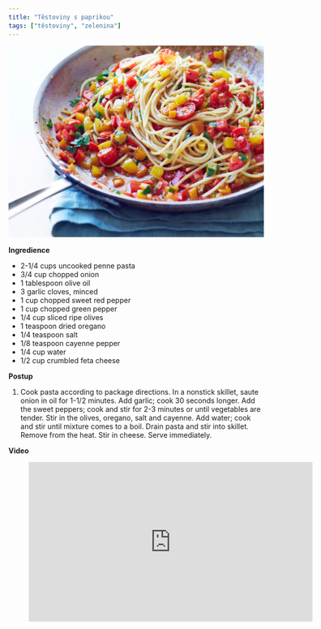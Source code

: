 ```yaml
---
title: "Těstoviny s paprikou"
tags: ["těstoviny", "zelenina"]
---
```


![Těstoviny s paprikou](./images/testovinyPaprika.jpg)

**Ingredience**

- 2-1/4 cups uncooked penne pasta
- 3/4 cup chopped onion
- 1 tablespoon olive oil
- 3 garlic cloves, minced
- 1 cup chopped sweet red pepper
- 1 cup chopped green pepper
- 1/4 cup sliced ripe olives
- 1 teaspoon dried oregano
- 1/4 teaspoon salt
- 1/8 teaspoon cayenne pepper
- 1/4 cup water
- 1/2 cup crumbled feta cheese

**Postup**

1. Cook pasta according to package directions. In a nonstick skillet, saute onion in oil for 1-1/2 minutes. Add garlic; cook 30 seconds longer. Add the sweet peppers; cook and stir for 2-3 minutes or until vegetables are tender. Stir in the olives, oregano, salt and cayenne. Add water; cook and stir until mixture comes to a boil. Drain pasta and stir into skillet. Remove from the heat. Stir in cheese. Serve immediately.

**Video**

<figure class="video_container">
 <iframe width="560" height="315" src="https://www.youtube.com/embed/VCAyX1qduc8" frameborder="0" allow="accelerometer; autoplay; encrypted-media; gyroscope; picture-in-picture" allowfullscreen></iframe>
</figure>
